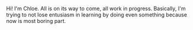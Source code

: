 Hi! I'm Chloe. 
        All is on its way to come, all work in progress. Basically, I'm trying to not lose entusiasm in learning by doing even something because now is most boring part.
<!---
chloetara/chloetara is a ✨ special ✨ repository because its `README.md` (this file) appears on your GitHub profile.
You can click the Preview link to take a look at your changes.
--->
